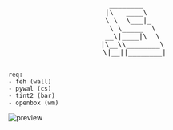 <pre align="center">
  ________      
 |\   ____\     
 \ \  \___|_    
  \ \_____  \   
 __\|____|\  \  
 |\__\\________\  
 \|__||________| 
         
</pre>    
```
req:
- feh (wall)
- pywal (cs)
- tint2 (bar)
- openbox (wm)
```
![preview](https://files.catbox.moe/4e2mul.png)  
